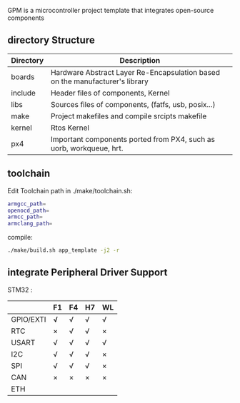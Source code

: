 GPM is a microcontroller project template that integrates open-source components

## directory Structure

| Directory | Description                                                                   |
| --------- | ----------------------------------------------------------------------------- |
| boards    | Hardware Abstract Layer Re-Encapsulation based on the manufacturer's library |
| include   | Header files of components, Kernel                                            |
| libs      | Sources files of components, (fatfs, usb, posix...)                          |
| make      | Project makefiles and compile srcipts makefile                                |
| kernel    | Rtos Kernel                                                                   |
| px4       | Important components ported from PX4, such as uorb, workqueue, hrt.          |

## toolchain

Edit Toolchain path in ./make/toolchain.sh:

```bash
armgcc_path=
openocd_path=
armcc_path=
armclang_path=
```

compile:

```bash
./make/build.sh app_template -j2 -r
```

## integrate Peripheral Driver Support

STM32 :

|           | F1           | F4 | H7 | WL |
| --------- | ------------ | -- | -- | -- |
| GPIO/EXTI | **√** | √ | √ | √ |
| RTC       | ×           | √ | √ | × |
| USART     | √           | √ | √ | √ |
| I2C       | √           | √ | √ | × |
| SPI       | √           | √ | √ | × |
| CAN       | ×           | × | × | × |
| ETH       |              |    |    |    |
